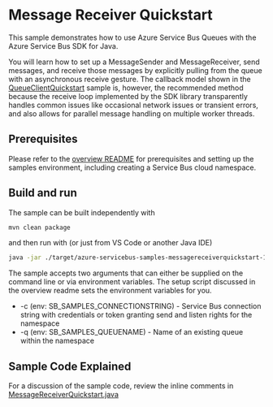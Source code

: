 # Message Receiver Quickstart

This sample demonstrates how to use Azure Service Bus Queues with the Azure Service Bus SDK for Java.

You will learn how to set up a MessageSender and MessageReceiver, send messages, and receive those messages by explicitly pulling 
from the queue with an asynchronous receive gesture. The callback model shown in the [QueueClientQuickstart](../QueueClientQuickstart) 
sample is, however, the recommended method because the receive loop implemented by the SDK library 
transparently handles common issues like occasional network issues or transient errors, and also allows 
for parallel message handling on multiple worker threads. 

## Prerequisites

Please refer to the [overview README](../../readme.md) for prerequisites and setting up the samples 
environment, including creating a Service Bus cloud namespace. 

## Build and run

The sample can be built independently with 

```bash
mvn clean package 
```

and then run with (or just from VS Code or another Java IDE)

```bash
java -jar ./target/azure-servicebus-samples-messagereceiverquickstart-1.0.0-jar-with-dependencies.jar
```

The sample accepts two arguments that can either be supplied on the command line or via environment
variables. The setup script discussed in the overview readme sets the environment variables for you.

* -c (env: SB_SAMPLES_CONNECTIONSTRING) - Service Bus connection string with credentials or 
                                          token granting send and listen rights for the namespace
* -q (env: SB_SAMPLES_QUEUENAME) - Name of an existing queue within the namespace

## Sample Code Explained

For a discussion of the sample code, review the inline comments in [MessageReceiverQuickstart.java](./src/main/java/com/microsoft/azure/servicebus/samples/messagereceiverquickstart/MessageReceiverQuickstart.java)

